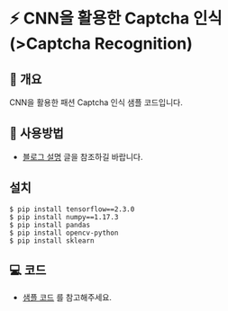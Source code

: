 # ⚡ CNN을 활용한 Captcha 인식 (>Captcha Recognition)

## 📘 개요
CNN을 활용한 패션 Captcha 인식 샘플 코드입니다.

## 🚀 사용방법  
- [블로그 설명](https://yscho03.tistory.com/82) 글을 참조하길 바랍니다.

## 설치
```
$ pip install tensorflow==2.3.0
$ pip install numpy==1.17.3
$ pip install pandas
$ pip install opencv-python
$ pip install sklearn
```

## 💻 코드
- [샘플 코드](train.ipynb) 를 참고해주세요.